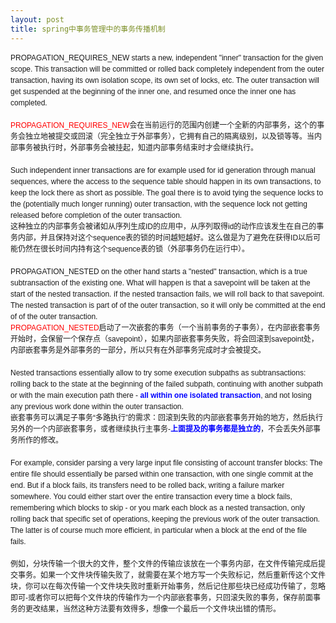 ```yaml
---
layout: post
title: spring中事务管理中的事务传播机制
---
```

<p><span style="font-family: Arial, sans-serif, Helvetica, Tahoma; line-height: 18px; font-size: 12px;">PROPAGATION_REQUIRES_NEW starts a new, independent "inner" transaction for the given scope. This transaction will be committed or rolled back completely independent from the outer transaction, having its own isolation scope, its own set of locks, etc. The outer transaction will get suspended at the beginning of the inner one, and resumed once the inner one has completed.&nbsp;<br /><br /><span style="color: red;">PROPAGATION_REQUIRES_NEW</span>会在当前运行的范围内创建一个全新的内部事务，这个的事务会独立地被提交或回滚（完全独立于外部事务），它拥有自己的隔离级别，以及锁等等。当内部事务被执行时，外部事务会被挂起，知道内部事务结束时才会继续执行。&nbsp;<br /><br />Such independent inner transactions are for example used for id generation through manual sequences, where the access to the sequence table should happen in its own transactions, to keep the lock there as short as possible. The goal there is to avoid tying the sequence locks to the (potentially much longer running) outer transaction, with the sequence lock not getting released before completion of the outer transaction.&nbsp;<br />这种独立的内部事务会被诸如从序列生成ID的应用中，从序列取得id的动作应该发生在自己的事务内部，并且保持对这个sequence表的锁的时间越短越好。这么做是为了避免在获得ID以后可能仍然在很长时间内持有这个sequence表的锁（外部事务仍在运行中）。&nbsp;<br /><br />PROPAGATION_NESTED on the other hand starts a "nested" transaction, which is a true subtransaction of the existing one. What will happen is that a savepoint will be taken at the start of the nested transaction. &iacute;f the nested transaction fails, we will roll back to that savepoint. The nested transaction is part of of the outer transaction, so it will only be committed at the end of of the outer transaction.&nbsp;<br /><span style="color: red;">PROPAGATION_NESTED</span>启动了一次嵌套的事务（一个当前事务的子事务），在内部嵌套事务开始时，会保留一个保存点（savepoint），如果内部嵌套事务失败，将会回滚到savepoint处，内部嵌套事务是外部事务的一部分，所以只有在外部事务完成时才会被提交。&nbsp;<br /><br />Nested transactions essentially allow to try some execution subpaths as subtransactions: rolling back to the state at the beginning of the failed subpath, continuing with another subpath or with the main execution path there -&nbsp;<strong style="font-weight: bold;"><span style="color: blue;">all within one isolated transaction</span></strong>, and not losing any previous work done within the outer transaction.&nbsp;<br />嵌套事务可以满足子事务&ldquo;多路执行&rdquo;的需求：回滚到失败的内部嵌套事务开始的地方，然后执行另外的一个内部嵌套事务，或者继续执行主事务-<strong style="font-weight: bold;"><span style="color: blue;">上面提及的事务都是独立的</span></strong>，不会丢失外部事务所作的修改。&nbsp;<br /><br />For example, consider parsing a very large input file consisting of account transfer blocks: The entire file should essentially be parsed within one transaction, with one single commit at the end. But if a block fails, its transfers need to be rolled back, writing a failure marker somewhere. You could either start over the entire transaction every time a block fails, remembering which blocks to skip - or you mark each block as a nested transaction, only rolling back that specific set of operations, keeping the previous work of the outer transaction. The latter is of course much more efficient, in particular when a block at the end of the file fails.&nbsp;<br /><br />例如，分块传输一个很大的文件，整个文件的传输应该放在一个事务内部，在文件传输完成后提交事务。如果一个文件块传输失败了，就需要在某个地方写一个失败标记，然后重新传这个文件块，你可以在每次传输一个文件块失败时重新开始事务，然后记住那些块已经成功传输了，忽略即可-或者你可以把每个文件块的传输作为一个内部嵌套事务，只回滚失败的事务，保存前面事务的更改结果，当然这种方法要有效得多，想像一个最后一个文件块出错的情形。</span></p>
